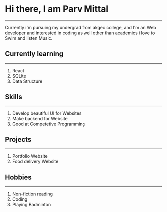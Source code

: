 # Hi there, I am Parv Mittal
----------
Currently i'm pursuing my undergrad from akgec college,
and I'm an Web developer and interested in coding as well
other than academics i love to Swim and listen Music.
## Currently learning
----------
1. React
2. SQLite
3. Data Structure
## Skills
----------
1. Develop beautiful UI for Websites
2. Make backend for Website
3. Good at Competetive Programming

## Projects
----------
1. Portfolio Website
2. Food delivery Website 

## Hobbies
----------
1. Non-fiction reading
2. Coding
3. Playing Badminton



